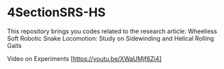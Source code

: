 # 4SectionSRS-HS
This repository brings you codes related to the research article:  Wheelless Soft Robotic Snake Locomotion: Study on Sidewinding and
Helical Rolling Gaits

Video on Experiments
[https://youtu.be/XWaUMjf6Zi4]

